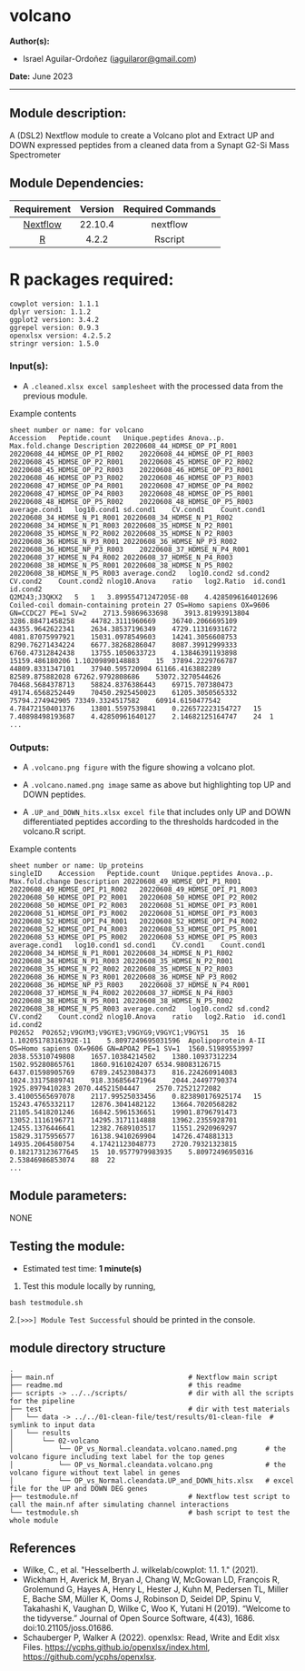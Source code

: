 # volcano
**Author(s):**

* Israel Aguilar-Ordoñez (iaguilaror@gmail.com)

**Date:** June 2023  

---

## Module description:  

A (DSL2) Nextflow module to create a Volcano plot and Extract UP and DOWN expressed peptides from a cleaned data from a Synapt G2-Si Mass Spectrometer

## Module Dependencies:
| Requirement | Version  | Required Commands |
|:---------:|:--------:|:-------------------:|
| [Nextflow](https://www.nextflow.io/docs/latest/getstarted.html) | 22.10.4 | nextflow |
| [R](https://www.r-project.org/) | 4.2.2 | Rscript |

# R packages required:

```
cowplot version: 1.1.1
dplyr version: 1.1.2
ggplot2 version: 3.4.2
ggrepel version: 0.9.3
openxlsx version: 4.2.5.2
stringr version: 1.5.0
```

### Input(s):

* A `.cleaned.xlsx excel samplesheet` with the processed data from the previous module.  

Example contents  
```
sheet number or name: for volcano
Accession	Peptide.count	Unique.peptides	Anova..p.	Max.fold.change	Description	20220608_44_HDMSE_OP_PI_R001	20220608_44_HDMSE_OP_PI_R002	20220608_44_HDMSE_OP_PI_R003	20220608_45_HDMSE_OP_P2_R001	20220608_45_HDMSE_OP_P2_R002	20220608_45_HDMSE_OP_P2_R003	20220608_46_HDMSE_OP_P3_R001	20220608_46_HDMSE_OP_P3_R002	20220608_46_HDMSE_OP_P3_R003	20220608_47_HDMSE_OP_P4_R001	20220608_47_HDMSE_OP_P4_R002	20220608_47_HDMSE_OP_P4_R003	20220608_48_HDMSE_OP_P5_R001	20220608_48_HDMSE_OP_P5_R002	20220608_48_HDMSE_OP_P5_R003	average.cond1	log10.cond1	sd.cond1	CV.cond1	Count.cond1	20220608_34_HDMSE_N_P1_R001	20220608_34_HDMSE_N_P1_R002	20220608_34_HDMSE_N_P1_R003	20220608_35_HDMSE_N_P2_R001	20220608_35_HDMSE_N_P2_R002	20220608_35_HDMSE_N_P2_R003	20220608_36_HDMSE_N_P3_R001	20220608_36_HDMSE_NP_P3_R002	20220608_36_HDMSE_NP_P3_R003	20220608_37_HDMSE_N_P4_R001	20220608_37_HDMSE_N_P4_R002	20220608_37_HDMSE_N_P4_R003	20220608_38_HDMSE_N_P5_R001	20220608_38_HDMSE_N_P5_R002	20220608_38_HDMSE_N_P5_R003	average.cond2	log10.cond2	sd.cond2	CV.cond2	Count.cond2	nlog10.Anova	ratio	log2.Ratio	id.cond1	id.cond2
Q2M243;J3QKX2	5	1	3.89955471247205E-08	4.4285096164012696	Coiled-coil domain-containing protein 27 OS=Homo sapiens OX=9606 GN=CCDC27 PE=1 SV=2	2713.59869633698	3913.81993913804	3286.88471458258	44782.3111960669	36740.2066695109	44355.9642622341	2634.38537196349	4729.11316931672	4081.87075997921	15031.0978549603	14241.3056608753	8290.76271434224	6677.38268286047	8087.39912999333	6760.47312842438	13755.1050633723	4.13846391193898	15159.486180206	1.10209890148883	15	37894.2229766787	44809.8331347101	37940.595720904	61166.4163882289	82589.875882028	67262.9792808686	53072.3270544626	70468.5684378713	58824.8376386443	69715.707380473	49174.6568252449	70450.2925450023	61205.3050565332	75794.274942905	73349.3324517582	60914.6150477542	4.78472150401376	13801.5597539841	0.226572223154727	15	7.40898498193687	4.42850961640127	2.14682125164747	24	1
...
```

### Outputs:

* A `.volcano.png figure` with the figure showing a volcano plot.  

* A `.volcano.named.png image` same as above but highlighting top UP and DOWN peptides.  

* A `.UP_and_DOWN_hits.xlsx excel file` that includes only UP and DOWN differentiated peptides according to the thresholds hardcoded in the volcano.R script.  

Example contents  
```
sheet number or name: Up_proteins
singleID	Accession	Peptide.count	Unique.peptides	Anova..p.	Max.fold.change	Description	20220608_49_HDMSE_OPI_P1_R001	20220608_49_HDMSE_OPI_P1_R002	20220608_49_HDMSE_OPI_P1_R003	20220608_50_HDMSE_OPI_P2_R001	20220608_50_HDMSE_OPI_P2_R002	20220608_50_HDMSE_OPI_P2_R003	20220608_51_HDMSE_OPI_P3_R001	20220608_51_HDMSE_OPI_P3_R002	20220608_51_HDMSE_OPI_P3_R003	20220608_52_HDMSE_OPI_P4_R001	20220608_52_HDMSE_OPI_P4_R002	20220608_52_HDMSE_OPI_P4_R003	20220608_53_HDMSE_OPI_P5_R001	20220608_53_HDMSE_OPI_P5_R002	20220608_53_HDMSE_OPI_P5_R003	average.cond1	log10.cond1	sd.cond1	CV.cond1	Count.cond1	20220608_34_HDMSE_N_P1_R001	20220608_34_HDMSE_N_P1_R002	20220608_34_HDMSE_N_P1_R003	20220608_35_HDMSE_N_P2_R001	20220608_35_HDMSE_N_P2_R002	20220608_35_HDMSE_N_P2_R003	20220608_36_HDMSE_N_P3_R001	20220608_36_HDMSE_NP_P3_R002	20220608_36_HDMSE_NP_P3_R003	20220608_37_HDMSE_N_P4_R001	20220608_37_HDMSE_N_P4_R002	20220608_37_HDMSE_N_P4_R003	20220608_38_HDMSE_N_P5_R001	20220608_38_HDMSE_N_P5_R002	20220608_38_HDMSE_N_P5_R003	average.cond2	log10.cond2	sd.cond2	CV.cond2	Count.cond2	nlog10.Anova	ratio	log2.Ratio	id.cond1	id.cond2
P02652	P02652;V9GYM3;V9GYE3;V9GYG9;V9GYC1;V9GYS1	35	16	1.10205178316392E-11	5.8097249695031596	Apolipoprotein A-II OS=Homo sapiens OX=9606 GN=APOA2 PE=1 SV=1	1560.51989553997	2038.55310749808	1657.10384214502	1380.10937312234	1502.95280865761	1860.9161024207	6534.98083126715	6437.01598905769	6789.24523084373	816.224260914083	1024.33175889741	918.336856471964	2044.24497790374	1925.8979410283	2070.44521504447	2570.72521272082	3.41005565697078	2117.99525033456	0.823890176925174	15	15243.4765332117	12876.3041482122	13664.7020568282	21105.5418201246	16842.5961536651	19901.8796791473	13052.1116196771	14295.3171114888	13962.2355928701	12455.1376446641	12382.7689103517	11551.2920969297	15829.3175956577	16138.9410269904	14726.474881313	14935.2064580754	4.17421123048773	2720.79321323815	0.182173123677645	15	10.9577979983935	5.80972496950316	2.53846986853074	88	22
...
```

## Module parameters:

NONE  

## Testing the module:

* Estimated test time:  **1 minute(s)**  

1. Test this module locally by running,
```
bash testmodule.sh
```

2.`[>>>] Module Test Successful` should be printed in the console.  

## module directory structure

````
.
├── main.nf                                 # Nextflow main script
├── readme.md                               # this readme
├── scripts -> ../../scripts/               # dir with all the scripts for the pipeline
├── test                                    # dir with test materials
│   └── data -> ../../01-clean-file/test/results/01-clean-file  # symlink to input data
│   └── results                            
│       └── 02-volcano  
│           └── OP_vs_Normal.cleandata.volcano.named.png       # the volcano figure including text label for the top genes
│           └── OP_vs_Normal.cleandata.volcano.png             # the volcano figure without text label in genes
│           └── OP_vs_Normal.cleandata.UP_and_DOWN_hits.xlsx   # excel file for the UP and DOWN DEG genes
├── testmodule.nf                           # Nextflow test script to call the main.nf after simulating channel interactions
└── testmodule.sh                           # bash script to test the whole module
````
## References
* Wilke, C., et al. "Hesselberth J. wilkelab/cowplot: 1.1. 1." (2021).  
* Wickham H, Averick M, Bryan J, Chang W, McGowan LD, François R, Grolemund G, Hayes A, Henry L, Hester J, Kuhn M, Pedersen TL, Miller E, Bache SM, Müller K, Ooms J, Robinson D, Seidel DP, Spinu V, Takahashi K, Vaughan D, Wilke C, Woo K, Yutani H (2019). “Welcome to the tidyverse.” Journal of Open Source Software, 4(43), 1686. doi:10.21105/joss.01686.  
* Schauberger P, Walker A (2022). openxlsx: Read, Write and Edit xlsx Files. https://ycphs.github.io/openxlsx/index.html, https://github.com/ycphs/openxlsx.
